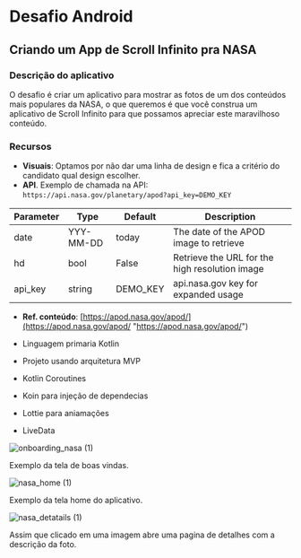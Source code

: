 # Desafio Android

## Criando um App de Scroll Infinito pra NASA

### **Descrição do aplicativo**
O desafio é criar um aplicativo para mostrar as fotos de um dos conteúdos mais populares da NASA, o que queremos é que você construa um aplicativo de Scroll Infinito para que possamos apreciar este maravilhoso conteúdo.

### **Recursos**
-   **Visuais**: Optamos  por não dar uma linha de design e fica a critério do candidato qual design escolher.
-   **API**. Exemplo de chamada na API:  `https://api.nasa.gov/planetary/apod?api_key=DEMO_KEY`

|Parameter  |Type 		|Default 	| Description |
|-----------|-----------|-----------|-----------------------------------------------|
|date		|YYY-MM-DD	|today 		|The date of the APOD image to retrieve			|
|hd			|bool		|False      |Retrieve the URL for the high resolution image |
|api_key	|string		|DEMO_KEY	|api.nasa.gov key for expanded usage			|

-   **Ref. conteúdo**: [https://apod.nasa.gov/apod/](https://apod.nasa.gov/apod/ "https://apod.nasa.gov/apod/")

-   Linguagem primaria Kotlin
-   Projeto usando arquitetura MVP 
-   Kotlin Coroutines 
-   Koin para injeção de dependecias 
-   Lottie para aniamações
-   LiveData 

![onboarding_nasa (1)](https://user-images.githubusercontent.com/47648982/129750716-1caf0bd6-4af5-4f80-81a7-80b518708537.jpg)

Exemplo da tela de boas vindas. 

![nasa_home (1)](https://user-images.githubusercontent.com/47648982/129750757-63278e60-f77b-46f0-9510-e23cfd9b02f8.jpg)

Exemplo da tela home do aplicativo. 

![nasa_detatails (1)](https://user-images.githubusercontent.com/47648982/129750821-cf09c6ee-95dd-47f2-ac66-d0bfaf408e7e.jpg)

Assim que clicado em uma imagem abre uma pagina de detalhes com a descrição da foto. 



